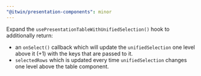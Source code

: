 ```yaml
---
"@itwin/presentation-components": minor
---
```


Expand the `usePresentationTableWithUnifiedSelection()` hook to additionally return:

- an `onSelect()` callback which will update the `unifiedSelection` one level above it (+1) with the keys that are passed to it.
- `selectedRows` which is updated every time `unifiedSelection` changes one level above the table component.
